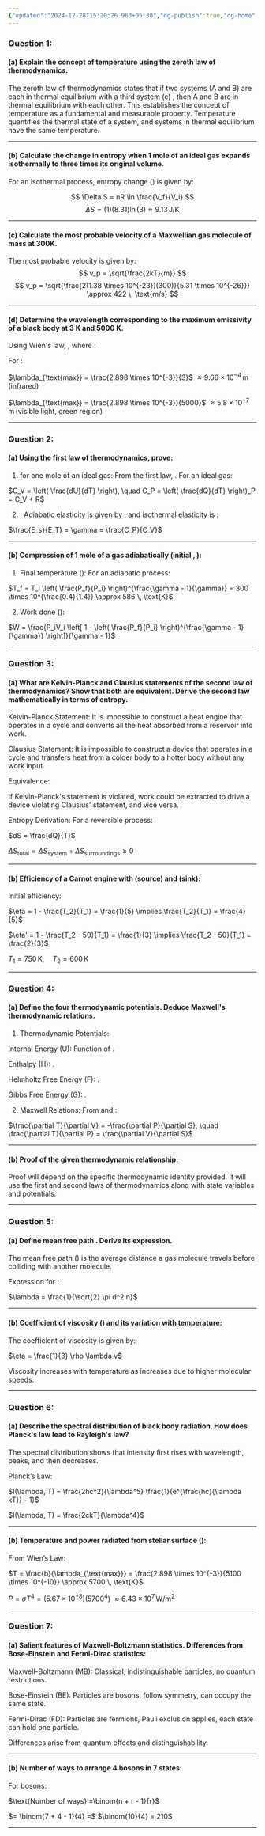 ```yaml
---
{"updated":"2024-12-28T15:20:26.963+05:30","dg-publish":true,"dg-home":false,"tags":["Semester-3","Physics"],"permalink":"/physics/paper-1/","dgPassFrontmatter":true,"created":"2024-12-28T12:47:12.971+05:30"}
---
```



### Question 1:

#### (a)  Explain the concept of temperature using the zeroth law of thermodynamics.
The zeroth law of thermodynamics states that if two systems (A and B) are each in thermal equilibrium with a third system (c) , then A and B are in thermal equilibrium with each other. This establishes the concept of temperature as a fundamental and measurable property. Temperature quantifies the thermal state of a system, and systems in thermal equilibrium have the same temperature.


---

#### (b)  Calculate the change in entropy when 1 mole of an ideal gas expands isothermally to three times its original volume.
For an isothermal process, entropy change () is given by:

$$
\Delta S = nR \ln \frac{V_f}{V_i}
$$
$$\Delta S = (1)(8.31) \ln(3) \approx 9.13 \, \text{J/K}
$$

---

#### (c)  Calculate the most probable velocity of a Maxwellian gas molecule of mass  at 300K.
The most probable velocity  is given by:
$$
v_p = \sqrt{\frac{2kT}{m}}
$$
$$
v_p = \sqrt{\frac{2(1.38 \times 10^{-23})(300)}{5.31 \times 10^{-26}}} \approx 422 \, \text{m/s}
$$

---

#### (d)  Determine the wavelength corresponding to the maximum emissivity of a black body at 3 K and 5000 K.
Using Wien's law, , where :

For :


 $\lambda_{\text{max}} = \frac{2.898 \times 10^{-3}}{3}$ 
 $\approx 9.66 \times 10^{-4} \, \text{m} \, (\text{infrared})$

 $\lambda_{\text{max}} = \frac{2.898 \times 10^{-3}}{5000}$
 $\approx 5.8 \times 10^{-7} \, \text{m} \, (\text{visible light, green region})$


---

### Question 2:

#### (a)  Using the first law of thermodynamics, prove:

1.  for one mole of an ideal gas:
From the first law, . For an ideal gas:



$C_V = \left( \frac{dU}{dT} \right), \quad C_P = \left( \frac{dQ}{dT} \right)_P = C_V + R$

2. :
Adiabatic elasticity  is given by , and isothermal elasticity  is :



$\frac{E_s}{E_T} = \gamma = \frac{C_P}{C_V}$


---

#### (b)  Compression of 1 mole of a gas adiabatically (initial , ):

1. Final temperature ():
For an adiabatic process:



$T_f = T_i \left( \frac{P_f}{P_i} \right)^{\frac{\gamma - 1}{\gamma}} = 300 \times 10^{\frac{0.4}{1.4}} \approx 586 \, \text{K}$

2. Work done ():



$W = \frac{P_iV_i \left[ 1 - \left( \frac{P_f}{P_i} \right)^{\frac{\gamma - 1}{\gamma}} \right]}{\gamma - 1}$


---

### Question 3:

#### (a)  What are Kelvin-Planck and Clausius statements of the second law of thermodynamics? Show that both are equivalent. Derive the second law mathematically in terms of entropy.

Kelvin-Planck Statement: It is impossible to construct a heat engine that operates in a cycle and converts all the heat absorbed from a reservoir into work.

Clausius Statement: It is impossible to construct a device that operates in a cycle and transfers heat from a colder body to a hotter body without any work input.


Equivalence:

If Kelvin-Planck's statement is violated, work could be extracted to drive a device violating Clausius' statement, and vice versa.


Entropy Derivation:
For a reversible process:

$dS = \frac{dQ}{T}$

$\Delta S_{\text{total}} = \Delta S_{\text{system}} + \Delta S_{\text{surroundings}} \geq 0$


---

#### (b)  Efficiency of a Carnot engine with  (source) and  (sink):

Initial efficiency:

$\eta = 1 - \frac{T_2}{T_1} = \frac{1}{5} \implies \frac{T_2}{T_1} = \frac{4}{5}$

$\eta' = 1 - \frac{T_2 - 50}{T_1} = \frac{1}{3} \implies \frac{T_2 - 50}{T_1} = \frac{2}{3}$

$T_1 = 750 \, \text{K}, \quad T_2 = 600 \, \text{K}$


---

### Question 4:

#### (a)  Define the four thermodynamic potentials. Deduce Maxwell's thermodynamic relations.

1. Thermodynamic Potentials:

Internal Energy (U): Function of .

Enthalpy (H): .

Helmholtz Free Energy (F): .

Gibbs Free Energy (G): .



2. Maxwell Relations:
From  and :



$\frac{\partial T}{\partial V} = -\frac{\partial P}{\partial S}, \quad \frac{\partial T}{\partial P} = \frac{\partial V}{\partial S}$


---

#### (b)  Proof of the given thermodynamic relationship:
Proof will depend on the specific thermodynamic identity provided. It will use the first and second laws of thermodynamics along with state variables and potentials.


---

### Question 5:

#### (a)  Define mean free path . Derive its expression.

The mean free path () is the average distance a gas molecule travels before colliding with another molecule.

Expression for :

$\lambda = \frac{1}{\sqrt{2} \pi d^2 n}$


---

#### (b)  Coefficient of viscosity () and its variation with temperature:

The coefficient of viscosity is given by:

$\eta = \frac{1}{3} \rho \lambda v$

Viscosity increases with temperature as  increases due to higher molecular speeds.


---

### Question 6:

#### (a)  Describe the spectral distribution of black body radiation. How does Planck's law lead to Rayleigh's law?

The spectral distribution shows that intensity first rises with wavelength, peaks, and then decreases.

Planck’s Law:


$I(\lambda, T) = \frac{2hc^2}{\lambda^5} \frac{1}{e^{\frac{hc}{\lambda kT}} - 1}$

$I(\lambda, T) = \frac{2ckT}{\lambda^4}$


---

#### (b)  Temperature and power radiated from stellar surface ():

From Wien’s Law:

$T = \frac{b}{\lambda_{\text{max}}} = \frac{2.898 \times 10^{-3}}{5100 \times 10^{-10}} \approx 5700 \, \text{K}$

$P = \sigma T^4 = (5.67 \times 10^{-8})(5700^4)$
$\approx 6.43 \times 10^7 \, \text{W/m}^2$


---

### Question 7:

#### (a)  Salient features of Maxwell-Boltzmann statistics. Differences from Bose-Einstein and Fermi-Dirac statistics:

Maxwell-Boltzmann (MB): Classical, indistinguishable particles, no quantum restrictions.

Bose-Einstein (BE): Particles are bosons, follow symmetry, can occupy the same state.

Fermi-Dirac (FD): Particles are fermions, Pauli exclusion applies, each state can hold one particle.


Differences arise from quantum effects and distinguishability.


---

#### (b)  Number of ways to arrange 4 bosons in 7 states:

For bosons:

$\text{Number of ways} =\binom{n + r - 1}{r}$ 

$= \binom{7 + 4 - 1}{4} =$ $\binom{10}{4} = 210$


---

 



